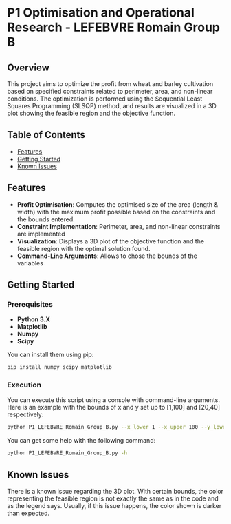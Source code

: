 # P1 Optimisation and Operational Research - LEFEBVRE Romain Group B

## Overview

This project aims to optimize the profit from wheat and barley cultivation based on specified constraints related to perimeter, area, and non-linear conditions. The optimization is performed using the Sequential Least Squares Programming (SLSQP) method, and results are visualized in a 3D plot showing the feasible region and the objective function.

## Table of Contents

- [Features](#features)
- [Getting Started](#getting-started)
- [Known Issues](#known-issues)

## Features

- **Profit Optimisation**: Computes the optimised size of the area (length & width) with the maximum profit possible based on the constraints and the bounds entered.
- **Constraint Implementation**: Perimeter, area, and non-linear constraints are implemented
- **Visualization**: Displays a 3D plot of the objective function and the feasible region with the optimal solution found.
- **Command-Line Arguments**: Allows to chose the bounds of the variables

## Getting Started

### Prerequisites

- **Python 3.X**
- **Matplotlib**
- **Numpy**
- **Scipy**

You can install them using pip:

```bash
pip install numpy scipy matplotlib
```
### Execution

You can execute this script using a console with command-line arguments.
Here is an example with the bounds of x and y set up to [1,100] and [20,40] respectively:

```bash
python P1_LEFEBVRE_Romain_Group_B.py --x_lower 1 --x_upper 100 --y_lower 20 --y_upper 40
```
You can get some help with the following command:
```bash
python P1_LEFEBVRE_Romain_Group_B.py -h
```
## Known Issues

There is a known issue regarding the 3D plot. With certain bounds, the color representing the feasible region is not exactly the same as in the code and as the legend says.
Usually, if this issue happens, the color shown is darker than expected.
